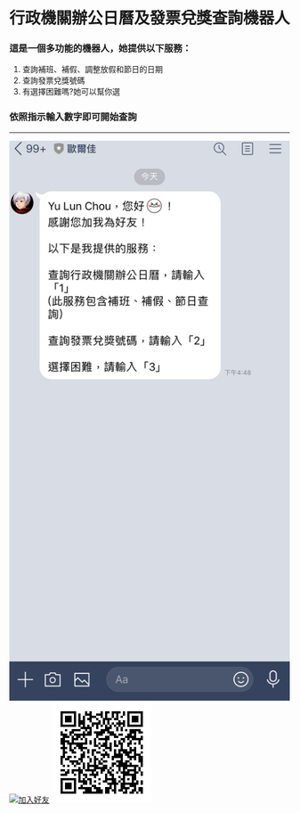 # 行政機關辦公日曆及發票兌獎查詢機器人 #
### 這是一個多功能的機器人，她提供以下服務：
1.  查詢補班、補假、調整放假和節日的日期
2.  查詢發票兌獎號碼
3.  有選擇困難嗎?她可以幫你選 
### 依照指示輸入數字即可開始查詢
---
![Alt text](/line.png)
<a href="https://lin.ee/19sd1JCmM"><img src="https://scdn.line-apps.com/n/line_add_friends/btn/zh-Hant.png" alt="加入好友" height="36" border="0"></a>
![Alt text](/qr.png)